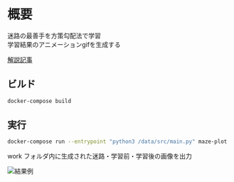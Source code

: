 # 概要

迷路の最善手を方策勾配法で学習  
学習結果のアニメーションgifを生成する

[解説記事](https://www.du-soleil.com/entry/maze-lerning)

## ビルド

```bash
docker-compose build
```


## 実行

```bash
docker-compose run --entrypoint "python3 /data/src/main.py" maze-plot
```

work フォルダ内に生成された迷路・学習前・学習後の画像を出力

![結果例](./sample.jpg)
